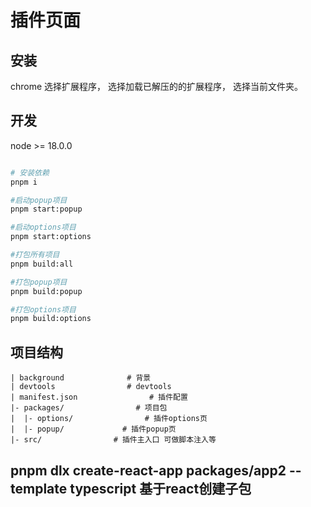 # 插件页面

## 安装

chrome 选择扩展程序， 选择加载已解压的的扩展程序， 选择当前文件夹。

## 开发

node >= 18.0.0


```sh

# 安装依赖
pnpm i

#启动popup项目
pnpm start:popup

#启动options项目
pnpm start:options

#打包所有项目
pnpm build:all

#打包popup项目
pnpm build:popup

#打包options项目
pnpm build:options
```

## 项目结构

```text
| background              # 背景
| devtools                # devtools
| manifest.json                # 插件配置
|- packages/                # 项目包
|  |- options/                # 插件options页
|  |- popup/             # 插件popup页
|- src/                # 插件主入口 可做脚本注入等

```

## pnpm dlx create-react-app packages/app2 --template typescript 基于react创建子包
